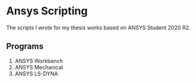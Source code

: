 # Ansys Scripting
The scripts I wrote for my thesis works based on ANSYS Student 2020 R2.

## Programs

1. ANSYS Workbench
2. ANSYS Mechanical
3. ANSYS LS-DYNA
